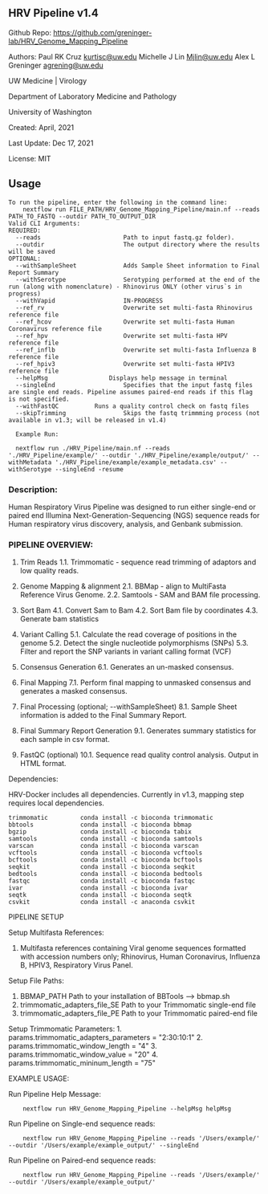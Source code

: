 ## HRV Pipeline v1.4

Github Repo:
https://github.com/greninger-lab/HRV_Genome_Mapping_Pipeline

Authors:
Paul RK Cruz <kurtisc@uw.edu>
Michelle J Lin <Mjlin@uw.edu>
Alex L Greninger <agrening@uw.edu>

 
UW Medicine | Virology

Department of Laboratory Medicine and Pathology

University of Washington

Created: April, 2021

Last Update: Dec 17, 2021

License: MIT

## Usage

    To run the pipeline, enter the following in the command line:
        nextflow run FILE_PATH/HRV_Genome_Mapping_Pipeline/main.nf --reads PATH_TO_FASTQ --outdir PATH_TO_OUTPUT_DIR
    Valid CLI Arguments:
    REQUIRED:
      --reads                       Path to input fastq.gz folder).
      --outdir                      The output directory where the results will be saved
    OPTIONAL:
      --withSampleSheet             Adds Sample Sheet information to Final Report Summary
      --withSerotype                Serotyping performed at the end of the run (along with nomenclature) - Rhinovirus ONLY (other virus`s in progress)
      --withVapid                   IN-PROGRESS
      --ref_rv                      Overwrite set multi-fasta Rhinovirus reference file
      --ref_hcov                    Overwrite set multi-fasta Human Coronavirus reference file
      --ref_hpv                     Overwrite set multi-fasta HPV reference file
      --ref_inflb                   Overwrite set multi-fasta Influenza B reference file
      --ref_hpiv3                   Overwrite set multi-fasta HPIV3 reference file
      --helpMsg		    	    Displays help message in terminal
      --singleEnd                   Specifies that the input fastq files are single end reads. Pipeline assumes paired-end reads if this flag is not specified.
      --withFastQC		    Runs a quality control check on fastq files
      --skipTrimming                Skips the fastq trimmming process (not available in v1.3; will be released in v1.4)

      Example Run:

      nextflow run ./HRV_Pipeline/main.nf --reads './HRV_Pipeline/example/' --outdir './HRV_Pipeline/example/output/' --withMetadata './HRV_Pipeline/example/example_metadata.csv' --withSerotype --singleEnd -resume

### Description:
Human Respiratory Virus Pipeline was designed to run either single-end or paired end Illumina Next-Generation-Sequencing (NGS) sequence reads for Human respiratory virus discovery, analysis, and Genbank submission.

### PIPELINE OVERVIEW:
1. Trim Reads
    1.1. Trimmomatic - sequence read trimming of adaptors and low quality reads.
    
 2. Genome Mapping & alignment
    2.1. BBMap - align to MultiFasta Reference Virus Genome.
    2.2. Samtools - SAM and BAM file processing.

 4. Sort Bam
    4.1. Convert Sam to Bam
    4.2. Sort Bam file by coordinates
    4.3. Generate bam statistics
    
 5. Variant Calling
    5.1. Calculate the read coverage of positions in the genome
    5.2. Detect the single nucleotide polymorphisms (SNPs)
    5.3. Filter and report the SNP variants in variant calling format (VCF)
    
 6. Consensus Generation
    6.1. Generates an un-masked consensus.
   
 7. Final Mapping
    7.1. Perform final mapping to unmasked consensus and generates a masked consensus.
    
 8. Final Processing (optional; --withSampleSheet)
    8.1. Sample Sheet information is added to the Final Summary Report.
  
 9. Final Summary Report Generation
    9.1. Generates summary statistics for each sample in csv format.
       
 10. FastQC (optional)
    10.1. Sequence read quality control analysis. Output in HTML format.

Dependencies:

HRV-Docker includes all dependencies. Currently in v1.3, mapping step requires local dependencies.

    trimmomatic         conda install -c bioconda trimmomatic
    bbtools             conda install -c bioconda bbmap    
    bgzip               conda install -c bioconda tabix
    samtools            conda install -c bioconda samtools
    varscan             conda install -c bioconda varscan
    vcftools            conda install -c bioconda vcftools
    bcftools            conda install -c bioconda bcftools
    seqkit              conda install -c bioconda seqkit
    bedtools            conda install -c bioconda bedtools
    fastqc              conda install -c bioconda fastqc
    ivar                conda install -c bioconda ivar
    seqtk               conda install -c bioconda seqtk
    csvkit              conda install -c anaconda csvkit
    
PIPELINE SETUP

Setup Multifasta References:

1. Multifasta references containing Viral genome sequences formatted with accession numbers only; Rhinovirus, Human Coronavirus, Influenza B, HPIV3, Respiratory Virus Panel.

Setup File Paths:
1. BBMAP_PATH
    Path to your installation of BBTools --> bbmap.sh
2. trimmomatic_adapters_file_SE
    Path to your Trimmomatic single-end file
3. trimmomatic_adapters_file_PE
    Path to your Trimmomatic paired-end file

    
Setup Trimmomatic Parameters:
    1. params.trimmomatic_adapters_parameters = "2:30:10:1"
    2. params.trimmomatic_window_length = "4"
    3. params.trimmomatic_window_value = "20"
    4. params.trimmomatic_mininum_length = "75"

EXAMPLE USAGE:

Run Pipeline Help Message:
        
        nextflow run HRV_Genome_Mapping_Pipeline --helpMsg helpMsg

Run Pipeline on Single-end sequence reads:
        
        nextflow run HRV_Genome_Mapping_Pipeline --reads '/Users/example/' --outdir '/Users/example/example_output/' --singleEnd 

Run Pipeline on Paired-end sequence reads:
        
        nextflow run HRV_Genome_Mapping_Pipeline --reads '/Users/example/' --outdir '/Users/example/example_output/'
